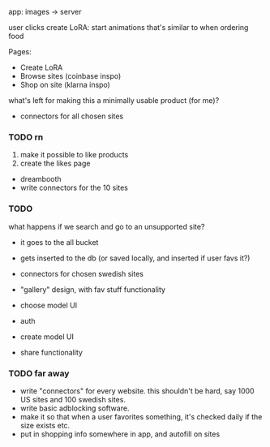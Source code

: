 app: images -> server

user clicks create LoRA: start animations that's similar to when ordering food

Pages:

- Create LoRA
- Browse sites (coinbase inspo)
- Shop on site (klarna inspo)

what's left for making this a minimally usable product (for me)?

- connectors for all chosen sites

### TODO rn

1. make it possible to like products
2. create the likes page

- dreambooth
- write connectors for the 10 sites

### TODO

what happens if we search and go to an unsupported site?

- it goes to the all bucket
- gets inserted to the db (or saved locally, and inserted if user favs it?)

- connectors for chosen swedish sites
- "gallery" design, with fav stuff functionality
- choose model UI
- auth
- create model UI
- share functionality

### TODO far away

- write "connectors" for every website. this shouldn't be hard, say 1000 US sites and 100 swedish sites.
- write basic adblocking software.
- make it so that when a user favorites something, it's checked daily if the size exists etc.
- put in shopping info somewhere in app, and autofill on sites
